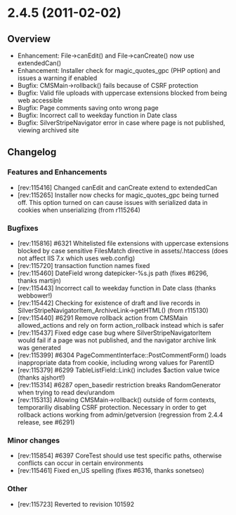 # 2.4.5 (2011-02-02)

## Overview

 * Enhancement: File->canEdit() and File->canCreate() now use extendedCan()
 * Enhancement: Installer check for magic_quotes_gpc (PHP option) and issues a warning if enabled
 * Bugfix: CMSMain->rollback() fails because of CSRF protection
 * Bugfix: Valid file uploads with uppercase extensions blocked from being web accessible
 * Bugfix: Page comments saving onto wrong page
 * Bugfix: Incorrect call to weekday function in Date class
 * Bugfix: SilverStripeNavigator error in case where page is not published, viewing archived site

## Changelog

### Features and Enhancements

 * [rev:115416] Changed canEdit and canCreate extend to extendedCan
 * [rev:115265] Installer now checks for magic_quotes_gpc being turned off. This option turned on can cause issues with serialized data in cookies when unserializing (from r115264)

### Bugfixes

 * [rev:115816] #6321 Whitelisted file extensions with uppercase extensions blocked by case sensitive FilesMatch directive in assets/.htaccess (does not affect IIS 7.x which uses web.config)
 * [rev:115720] transaction function names fixed
 * [rev:115460] DateField wrong datepicker-%s.js path (fixes #6296, thanks martijn)
 * [rev:115443] Incorrect call to weekday function in Date class (thanks webbower!)
 * [rev:115442] Checking for existence of draft and live records in SilverStripeNavigatorItem_ArchiveLink->getHTML() (from r115130)
 * [rev:115440] #6291 Remove rollback action from CMSMain allowed_actions and rely on form action_rollback instead which is safer
 * [rev:115437] Fixed edge case bug where SilverStripeNavigatorItem would fail if a page was not published, and the navigator archive link was generated
 * [rev:115399] #6304 PageCommentInterface::PostCommentForm() loads inappropriate data from cookie, including wrong values for ParentID
 * [rev:115379] #6299 TableListField::Link() includes $action value twice (thanks ajshort!)
 * [rev:115314] #6287 open_basedir restriction breaks RandomGenerator when trying to read dev/urandom
 * [rev:115313] Allowing CMSMain->rollback() outside of form contexts, temporariliy disabling CSRF protection. Necessary in order to get rollback actions working from admin/getversion (regression from 2.4.4 release, see #6291)

### Minor changes

 * [rev:115854] #6397 CoreTest should use test specific paths, otherwise conflicts can occur in certain environments
 * [rev:115461] Fixed en_US spelling (fixes #6316, thanks sonetseo)

### Other

 * [rev:115723] Reverted to revision 101592
